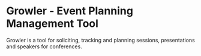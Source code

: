 Growler - Event Planning Management Tool
========================================

Growler is a tool for soliciting, tracking and planning sessions, presentations and speakers for conferences.


